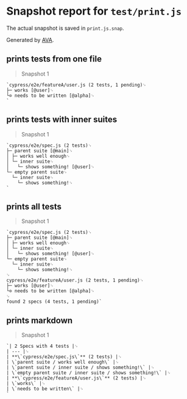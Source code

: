 # Snapshot report for `test/print.js`

The actual snapshot is saved in `print.js.snap`.

Generated by [AVA](https://avajs.dev).

## prints tests from one file

> Snapshot 1

    `cypress/e2e/featureA/user.js (2 tests, 1 pending)␊
    ├─ works [@user]␊
    └⊙ needs to be written [@alpha]␊
    `

## prints tests with inner suites

> Snapshot 1

    `cypress/e2e/spec.js (2 tests)␊
    ├─ parent suite [@main]␊
    │ ├─ works well enough␊
    │ └─ inner suite␊
    │   └─ shows something! [@user]␊
    └─ empty parent suite␊
      └─ inner suite␊
        └─ shows something!␊
    `

## prints all tests

> Snapshot 1

    `cypress/e2e/spec.js (2 tests)␊
    ├─ parent suite [@main]␊
    │ ├─ works well enough␊
    │ └─ inner suite␊
    │   └─ shows something! [@user]␊
    └─ empty parent suite␊
      └─ inner suite␊
        └─ shows something!␊
    ␊
    cypress/e2e/featureA/user.js (2 tests, 1 pending)␊
    ├─ works [@user]␊
    └⊙ needs to be written [@alpha]␊
    ␊
    found 2 specs (4 tests, 1 pending)`

## prints markdown

> Snapshot 1

    `| 2 Specs with 4 tests |␊
    | --- |␊
    | **\`cypress/e2e/spec.js\`** (2 tests) |␊
    | \`parent suite / works well enough\` |␊
    | \`parent suite / inner suite / shows something!\` |␊
    | \`empty parent suite / inner suite / shows something!\` |␊
    | **\`cypress/e2e/featureA/user.js\`** (2 tests) |␊
    | \`works\` |␊
    | \`needs to be written\` |␊
    `
